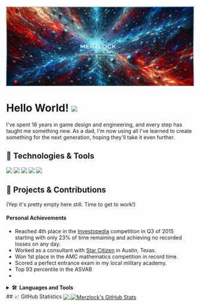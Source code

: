 [![Header](https://raw.githubusercontent.com/Merzlock/Merzlock/master/readme_header2.png "Header")](https://github.com/Merzlock)

# Hello World! <a href="https://www.gautamkrishnar.com/"><img src="https://media.giphy.com/media/hvRJCLFzcasrR4ia7z/giphy.gif" width="5%"></a>

I've spent 16 years in game design and engineering, and every step has taught me something new. As a dad, I'm now using all I've learned to create something for the next generation, hoping they'll take it even further.

## 🔧 Technologies & Tools
![](https://img.shields.io/badge/OS-Linux-informational?style=flat&logo=linux&logoColor=white&color=2bbc8a)
![](https://img.shields.io/badge/Editor-IntelliJ_IDEA-informational?style=flat&logo=intellij-idea&logoColor=white&color=2bbc8a)
![](https://img.shields.io/badge/Code-Python-informational?style=flat&logo=python&logoColor=white&color=2bbc8a)
![](https://img.shields.io/badge/Code-JavaScript-informational?style=flat&logo=javascript&logoColor=white&color=2bbc8a)
![](https://img.shields.io/badge/Tools-PostgreSQL-informational?style=flat&logo=postgresql&logoColor=white&color=2bbc8a)

## 🌌 Projects & Contributions

(Yep it's pretty empty here still. Time to get to work!)


<!-- Replace below links with your social media or omit if not necessary -->
[1.2]: http://i.imgur.com/wWzX9uB.png (twitter icon without padding)
[3.2]: https://raw.githubusercontent.com/MartinHeinz/MartinHeinz/master/linkedin-3-16.png (LinkedIn icon without padding)
[1]: https://twitter.com/Your_Twitter_Handle
[3]: https://www.linkedin.com/in/your-linkedin-profile/

#### Personal Achievements
- Reached 4th place in the [Investopedia](https://www.investopedia.com/) competition in Q3 of 2015 starting with only 23% of time remaining and achieving no recorded losses on any day.
- Worked as a consultant with [Star Citizen](https://robertsspaceindustries.com/) in Austin, Texas.
- Won 1st place in the AMC mathematics competition in record time.
- Scored a perfect entrance exam in my local military academy.
- Top 93 percentile in the ASVAB
- 

<details>
  <summary><b>🛠️&nbsp;&nbsp;Languages&nbsp;and&nbsp;Tools</b></summary>
  <br/><!DOCTYPE html>
<html lang="en">
<p align="left">

<!-- Windows -->
<a href="https://www.microsoft.com/en-us/windows/">
    <img src="https://raw.githubusercontent.com/Merzlock/merzlock/master/Icons/Windows.svg" alt="Windows" title="Windows" width="40" height="40"/>
</a>

<!-- Linux -->
<a href="https://www.linux.org/">
    <img src="https://raw.githubusercontent.com/Merzlock/merzlock/master/Icons/Ubuntu.svg" alt="Linux" title="Linux" width="40" height="40"/>
</a>

<!-- Android -->
<a href="https://www.android.com/">
    <img src="https://raw.githubusercontent.com/Merzlock/merzlock/master/Icons/Android.svg" alt="Android" title="Android" width="40" height="40"/>
</a>

<!-- Github -->
<a href="https://github.com/">
    <img src="https://raw.githubusercontent.com/Merzlock/merzlock/master/Icons/Github.svg" alt="GitHub" title="GitHub" width="40" height="40"/>
</a>

<!-- Google -->
<a href="https://www.google.com/">
    <img src="https://raw.githubusercontent.com/Merzlock/merzlock/master/Icons/Google.svg" alt="Google" title="Google" width="40" height="40"/>
</a>

<!-- Python -->
<a href="https://www.python.org/">
    <img src="https://raw.githubusercontent.com/Merzlock/merzlock/master/Icons/Python.svg" alt="Python" title="Python" width="40" height="40"/>
</a>

<!-- JavaScript -->
<!-- Note: JavaScript does not have an official site, but MDN is a reputable resource for JS documentation -->
<a href="https://developer.mozilla.org/en-US/docs/Web/JavaScript">
    <img src="https://raw.githubusercontent.com/Merzlock/merzlock/master/Icons/Javascript.svg" alt="JavaScript" title="JavaScript" width="40" height="40"/>
</a>

<!-- Java -->
<a href="https://www.java.com/">
    <img src="https://raw.githubusercontent.com/Merzlock/merzlock/master/Icons/Java.svg" alt="Java" title="Java" width="40" height="40"/>
</a>

<!-- C# -->
<!-- Note: Representing C# with Microsoft's official site as it's the main developer -->
<a href="https://docs.microsoft.com/en-us/dotnet/csharp/">
    <img src="https://raw.githubusercontent.com/Merzlock/merzlock/master/Icons/C#.svg" alt="C#" title="C#" width="40" height="40"/>
</a>

<!-- Amazon -->
<a href="https://www.amazon.com/">
    <img src="https://raw.githubusercontent.com/Merzlock/merzlock/master/Icons/Amazon.svg" alt="Amazon" title="Amazon" width="40" height="40"/>
</a>

<!-- Git -->
<a href="https://git-scm.com/">
    <img src="https://raw.githubusercontent.com/Merzlock/merzlock/master/Icons/Git.svg" alt="Git" title="Git" width="40" height="40"/>
</a>

<!-- Neo4j -->
<a href="https://neo4j.com/">
    <img src="https://raw.githubusercontent.com/Merzlock/merzlock/master/Icons/Neo4j.svg" alt="Neo4j" title="Neo4j" width="40" height="40"/>
</a>

<!-- PostgreSQL -->
<a href="https://www.postgresql.org/">
    <img src="https://raw.githubusercontent.com/Merzlock/merzlock/master/Icons/Postgresql.svg" alt="PostgreSQL" title="PostgreSQL" width="40" height="40"/>
</a>

<!-- Discord -->
<a href="https://discord.com/">
    <img src="https://raw.githubusercontent.com/Merzlock/merzlock/master/Icons/Discord.svg" alt="Discord" title="Discord" width="40" height="40"/>
</a>

<!-- PyCharm -->
<a href="https://www.jetbrains.com/pycharm/">
    <img src="https://raw.githubusercontent.com/Merzlock/merzlock/master/Icons/Pycharm.svg" alt="PyCharm" title="PyCharm" width="40" height="40"/>
</a>

<!-- Unreal 5 -->
<a href="https://www.unrealengine.com/">
    <img src="https://raw.githubusercontent.com/Merzlock/merzlock/master/Icons/Unreal.svg" alt="Unreal Engine 5" title="Unreal Engine 5" width="40" height="40"/>
</a>

<!-- Unity -->
<a href="https://unity.com/">
    <img src="https://raw.githubusercontent.com/Merzlock/merzlock/master/Icons/Unity.svg" alt="Unity" title="Unity" width="40" height="40"/>
</a>

<!-- GIMP -->
<a href="https://www.gimp.org/">
    <img src="https://raw.githubusercontent.com/Merzlock/merzlock/master/Icons/GIMP.svg" alt="GIMP" title="GIMP" width="40" height="40"/>
</a>

<!-- DaVinci Resolve -->
<a href="https://www.blackmagicdesign.com/products/davinciresolve/">
    <img src="https://raw.githubusercontent.com/Merzlock/merzlock/master/Icons/Davinci.svg" alt="DaVinci Resolve" title="DaVinci Resolve" width="40" height="40"/>
</a>

<!-- Clip Studio Paint -->
<a href="https://www.clipstudio.net/en">
    <img src="https://raw.githubusercontent.com/Merzlock/merzlock/master/Icons/CSP.png" alt="Clip Studio Paint" title="Clip Studio Paint" width="40" height="40"/>
</a>

<!-- Oracle VM -->
<a href="https://www.oracle.com/virtualization/">
    <img src="https://raw.githubusercontent.com/Merzlock/merzlock/master/Icons/Oracle.png" alt="Oracle VM" title="Oracle VM" width="40" height="40"/>
</a>

<!-- Blender -->
<a href="https://www.blender.org/">
    <img src="https://raw.githubusercontent.com/Merzlock/merzlock/master/Icons/Blender.svg" alt="Blender" title="Blender" width="40" height="40"/>
</a>

</body>
</html>

</details>
<!--
<details>
  <summary><b>📈&nbsp;&nbsp;Language&nbsp;/&nbsp;Framework stats</b></summary>
  <br/>
  <a href='https://profile.codersrank.io/user/merzlock/'>
  <img src='http://cr-skills-chart-widget.azurewebsites.net/api/api?username=merzlock&padding=30&skills=angular,batchfile,c,C%23,coffeescript,dart,go,html,json,java,javascript,less,mysql,php,pandas,perl,python,reactjs,scss,shell,svelte,swift,typescript,vue'>
  </a>
</details>
-->
## &#x1f4c8; GitHub Statistics

<a href="https://github.com/Merzlock/Merzlock">
  <img align="center" src="https://github-readme-stats.vercel.app/api/top-langs/?username=Merzlock&title_color=ffffff&text_color=c9cacc&icon_color=2bbc8a&bg_color=1d1f21&langs_count=3" />
</a>
<a href="https://github.com/Merzlock/Merzlock">
  <img align="center" src="https://github-readme-stats.vercel.app/api?username=Merzlock&show_icons=true&line_height=27&count_private=true&title_color=ffffff&text_color=c9cacc&icon_color=2bbc8a&bg_color=1d1f21" alt="Merzlock's GitHub Stats" />
</a>


